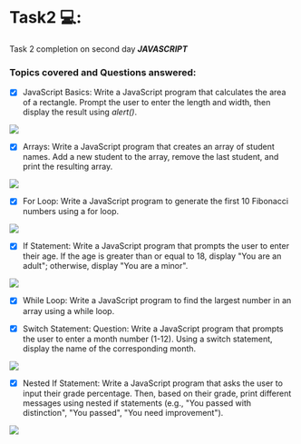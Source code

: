 # Task2 💻:
Task 2 completion on second day 
**_JAVASCRIPT_**

### Topics covered and  Questions answered:
- [x]  JavaScript Basics:
Write a JavaScript program that calculates the area of a rectangle. Prompt the user to enter the length and width, then display the result using _alert()_.
<img src="https://github.com/Sowbaranika-G-002/Programming/blob/main/task2areaRectInputOutput.jpg">

- [x] Arrays:
Write a JavaScript program that creates an array of student names. Add a new student to the array, remove the last student, and print the resulting array.
<img src="https://github.com/Sowbaranika-G-002/Programming/blob/main/task2studArrAddPopInputOutput.jpg">
 
- [x] For Loop:
Write a JavaScript program to generate the first 10 Fibonacci numbers using a for loop.
<img src="https://github.com/Sowbaranika-G-002/Programming/blob/main/task2fibonnaciInputOutput.jpg">

 - [x] If Statement:
Write a JavaScript program that prompts the user to enter their age. If the age is greater than or equal to 18, display "You are an adult"; otherwise, display "You are a minor".
<img src="https://github.com/Sowbaranika-G-002/Programming/blob/main/task2agePrblmInputOutput.jpg">

- [x] While Loop:
Write a JavaScript program to find the largest number in an array using a while loop.

- [x] Switch Statement:
Question: Write a JavaScript program that prompts the user to enter a month number (1-12). Using a switch statement, display the name of the corresponding month.
<img src="https://github.com/Sowbaranika-G-002/Programming/blob/main/task2monthsInputOutput.jpg">

 - [x] Nested If Statement:
Write a JavaScript program that asks the user to input their grade percentage. Then, based on their grade, print different messages using nested if statements (e.g., "You passed with distinction", "You passed", "You need improvement").
<img src="https://github.com/Sowbaranika-G-002/Programming/blob/main/task2gradeComplimentsInputOutput.jpg">
